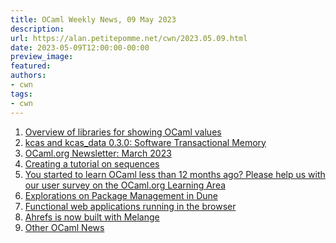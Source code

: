 ```yaml
---
title: OCaml Weekly News, 09 May 2023
description:
url: https://alan.petitepomme.net/cwn/2023.05.09.html
date: 2023-05-09T12:00:00-00:00
preview_image:
featured:
authors:
- cwn
tags:
- cwn
---
```


<ol><li><a href="https://alan.petitepomme.net/cwn/2023.05.09.html#1">Overview of libraries for showing OCaml values</a></li><li><a href="https://alan.petitepomme.net/cwn/2023.05.09.html#2">kcas and kcas_data 0.3.0: Software Transactional Memory</a></li><li><a href="https://alan.petitepomme.net/cwn/2023.05.09.html#3">OCaml.org Newsletter: March 2023</a></li><li><a href="https://alan.petitepomme.net/cwn/2023.05.09.html#4">Creating a tutorial on sequences</a></li><li><a href="https://alan.petitepomme.net/cwn/2023.05.09.html#5">You started to learn OCaml less than 12 months ago? Please help us with our user survey on the OCaml.org Learning Area</a></li><li><a href="https://alan.petitepomme.net/cwn/2023.05.09.html#6">Explorations on Package Management in Dune</a></li><li><a href="https://alan.petitepomme.net/cwn/2023.05.09.html#7">Functional web applications running in the browser</a></li><li><a href="https://alan.petitepomme.net/cwn/2023.05.09.html#8">Ahrefs is now built with Melange</a></li><li><a href="https://alan.petitepomme.net/cwn/2023.05.09.html#9">Other OCaml News</a></li></ol>
